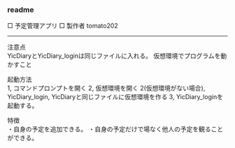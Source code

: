 ### readme
□ 予定管理アプリ
□ 製作者 tomato202


---

注意点  
YicDiaryとYicDiary_loginは同じファイルに入れる。
仮想環境でプログラムを動かすこと


起動方法  
1, コマンドプロンプトを開く
2, 仮想環境を開く
2(仮想環境がない場合), YicDiary_login, YicDiaryと同じファイルに仮想環境を作る
3, YicDiary_loginを起動する。


特徴  
・自身の予定を追加できる。
・自身の予定だけで場なく他人の予定を観ることができる。

